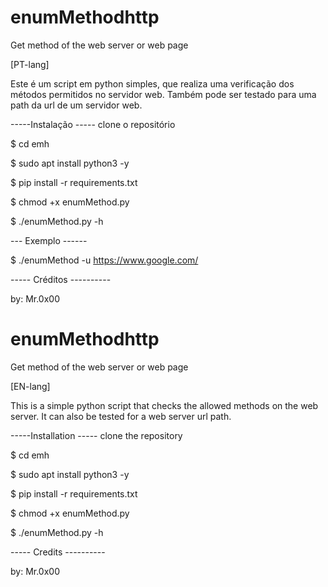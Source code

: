 # enumMethodhttp 
Get method of the web server or web page

[PT-lang]

Este é um script em python simples, que realiza uma verificação dos métodos permitidos no servidor web.
Também pode ser testado para uma path da url de um servidor web.

-----Instalação -----
clone o repositório

$ cd emh

$ sudo apt install python3 -y

$ pip install -r requirements.txt

$ chmod +x enumMethod.py

$  ./enumMethod.py -h

--- Exemplo ------

$ ./enumMethod -u https://www.google.com/

----- Créditos ----------

by: Mr.0x00

# enumMethodhttp
Get method of the web server or web page

[EN-lang]

This is a simple python script that checks the allowed methods on the web server.
It can also be tested for a web server url path.

-----Installation -----
clone the repository

$ cd emh

$ sudo apt install python3 -y

$ pip install -r requirements.txt

$ chmod +x enumMethod.py

$ ./enumMethod.py -h

----- Credits ----------

by: Mr.0x00


